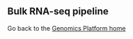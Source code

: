 ## Bulk RNA-seq pipeline

Go back to the [Genomics Platform home](https://danstemgenomics.github.io)


